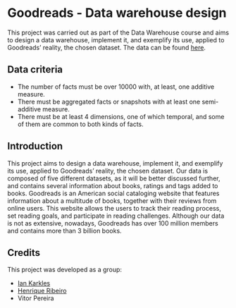 # Goodreads - Data warehouse design

This project was carried out as part of the Data Warehouse course and aims to design a data warehouse, implement it, and exemplify its use, applied to Goodreads’ reality, the chosen dataset. The data can be found [here](https://github.com/zygmuntz/goodbooks-10k).

## Data criteria
- The number of facts must be over 10000 with, at least, one additive measure.
- There must be aggregated facts or snapshots with at least one semi-additive measure.
- There must be at least 4 dimensions, one of which temporal, and some of them are common to both kinds of facts.

## Introduction
This project aims to design a data warehouse, implement it, and exemplify its use, applied to Goodreads’ reality, the chosen dataset. Our data is composed of five different datasets, as it will be better discussed further, and contains several information about books, ratings and tags added to books. Goodreads is an American social cataloging website that features information about a multitude of books, together with their reviews from online users. This website allows the users to track their reading process, set reading goals, and participate in reading challenges. Although our data is not as extensive, nowadays, Goodreads has over 100 million members and contains more than 3 billion books.

## Credits
This project was developed as a group:

- [Ian Karkles](https://github.com/iankarkles)
- [Henrique Ribeiro](https://github.com/henriquebr31)
- Vitor Pereira

